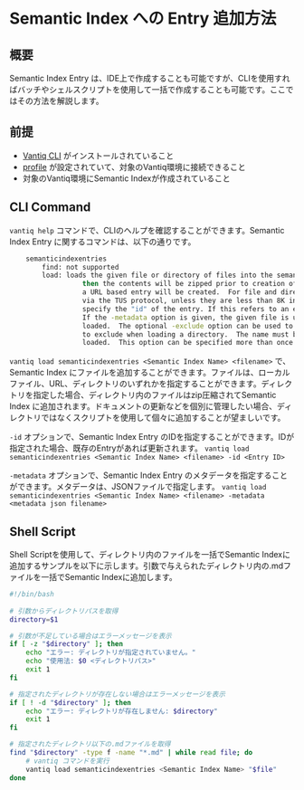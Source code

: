# Semantic Index への Entry 追加方法

## 概要

Semantic Index Entry は、IDE上で作成することも可能ですが、CLIを使用すればバッチやシェルスクリプトを使用して一括で作成することも可能です。ここではその方法を解説します。

## 前提

- [Vantiq CLI](https://dev.vantiq.com/docs/system/cli/index.html) がインストールされていること
- [profile](https://dev.vantiq.com/docs/system/cli/index.html#profile) が設定されていて、対象のVantiq環境に接続できること
- 対象のVantiq環境にSemantic Indexが作成されていること

## CLI Command
`vantiq help` コマンドで、CLIのヘルプを確認することができます。Semantic Index Entry に関するコマンドは、以下の通りです。

``` bash
    semanticindexentries
        find: not supported
        load: loads the given file or directory of files into the semantic index.  If the target is a directory,
                  then the contents will be zipped prior to creation of the index entry.  If the target is a URL, then
                  a URL based entry will be created.  For file and directory targets, the contents will be uploaded
                  via the TUS protocol, unless they are less than 8K in size.  The optional -id option can be used to
                  specify the "id" of the entry. If this refers to an existing entry, then the entry will be updated.
                  If the -metadata option is given, the given file is used to provide metadata for the entries being
                  loaded.  The optional -exclude option can be used to specify the name of a file and/or directory
                  to exclude when loading a directory.  The name must be specified relative to the directory being
                  loaded.  This option can be specified more than once to exclude multiple files/directories.
```

`vantiq load semanticindexentries <Semantic Index Name> <filename>` で、Semantic Index にファイルを追加することができます。ファイルは、ローカルファイル、URL、ディレクトリのいずれかを指定することができます。ディレクトリを指定した場合、ディレクトリ内のファイルはzip圧縮されてSemantic Index に追加されます。ドキュメントの更新などを個別に管理したい場合、ディレクトリではなくスクリプトを使用して個々に追加することが望ましいです。

`-id` オプションで、Semantic Index Entry のIDを指定することができます。IDが指定された場合、既存のEntryがあれば更新されます。
`vantiq load semanticindexentries <Semantic Index Name> <filename> -id <Entry ID>`

`-metadata` オプションで、Semantic Index Entry のメタデータを指定することができます。メタデータは、JSONファイルで指定します。
`vantiq load semanticindexentries <Semantic Index Name> <filename> -metadata <metadata json filename>`

## Shell Script

Shell Scriptを使用して、ディレクトリ内のファイルを一括でSemantic Indexに追加するサンプルを以下に示します。引数で与えられたディレクトリ内の.mdファイルを一括でSemantic Indexに追加します。

``` bash:load_semantic_index_entry.sh
#!/bin/bash
    
# 引数からディレクトリパスを取得
directory=$1

# 引数が不足している場合はエラーメッセージを表示
if [ -z "$directory" ]; then
    echo "エラー: ディレクトリが指定されていません。"
    echo "使用法: $0 <ディレクトリパス>"
    exit 1
fi

# 指定されたディレクトリが存在しない場合はエラーメッセージを表示
if [ ! -d "$directory" ]; then
    echo "エラー: ディレクトリが存在しません: $directory"
    exit 1
fi

# 指定されたディレクトリ以下の.mdファイルを取得
find "$directory" -type f -name "*.md" | while read file; do
    # vantiq コマンドを実行
    vantiq load semanticindexentries <Semantic Index Name> "$file"
done

```
